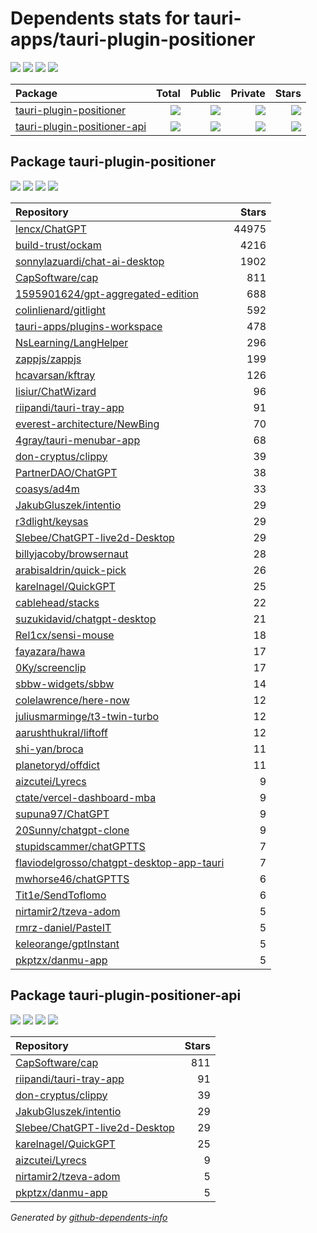 # Dependents stats for tauri-apps/tauri-plugin-positioner

[![](https://img.shields.io/static/v1?label=Used%20by&message=373&color=informational&logo=slickpic)](https://github.com/tauri-apps/tauri-plugin-positioner/network/dependents)
[![](https://img.shields.io/static/v1?label=Used%20by%20(public)&message=55&color=informational&logo=slickpic)](https://github.com/tauri-apps/tauri-plugin-positioner/network/dependents)
[![](https://img.shields.io/static/v1?label=Used%20by%20(private)&message=318&color=informational&logo=slickpic)](https://github.com/tauri-apps/tauri-plugin-positioner/network/dependents)
[![](https://img.shields.io/static/v1?label=Used%20by%20(stars)&message=45602&color=informational&logo=slickpic)](https://github.com/tauri-apps/tauri-plugin-positioner/network/dependents)

| Package    | Total  | Public | Private | Stars |
| :--------  | -----: | -----: | -----:  | ----: |
| [tauri-plugin-positioner](#package-tauri-plugin-positioner)    | [![](https://img.shields.io/static/v1?label=Used%20by&message=322&color=informational&logo=slickpic)](https://github.com/tauri-apps/tauri-plugin-positioner/network/dependents?package_id=UGFja2FnZS0zMjI2ODcxNjgy)  | [![](https://img.shields.io/static/v1?label=Used%20by%20(public)&message=46&color=informational&logo=slickpic)](https://github.com/tauri-apps/tauri-plugin-positioner/network/dependents?package_id=UGFja2FnZS0zMjI2ODcxNjgy) | [![](https://img.shields.io/static/v1?label=Used%20by%20(private)&message=276&color=informational&logo=slickpic)](https://github.com/tauri-apps/tauri-plugin-positioner/network/dependents?package_id=UGFja2FnZS0zMjI2ODcxNjgy) | [![](https://img.shields.io/static/v1?label=Used%20by%20(stars)&message=45597&color=informational&logo=slickpic)](https://github.com/tauri-apps/tauri-plugin-positioner/network/dependents?package_id=UGFja2FnZS0zMjI2ODcxNjgy) |
| [tauri-plugin-positioner-api](#package-tauri-plugin-positioner-api)    | [![](https://img.shields.io/static/v1?label=Used%20by&message=51&color=informational&logo=slickpic)](https://github.com/tauri-apps/tauri-plugin-positioner/network/dependents?package_id=UGFja2FnZS0yOTI5NTM3Njk4)  | [![](https://img.shields.io/static/v1?label=Used%20by%20(public)&message=9&color=informational&logo=slickpic)](https://github.com/tauri-apps/tauri-plugin-positioner/network/dependents?package_id=UGFja2FnZS0yOTI5NTM3Njk4) | [![](https://img.shields.io/static/v1?label=Used%20by%20(private)&message=42&color=informational&logo=slickpic)](https://github.com/tauri-apps/tauri-plugin-positioner/network/dependents?package_id=UGFja2FnZS0yOTI5NTM3Njk4) | [![](https://img.shields.io/static/v1?label=Used%20by%20(stars)&message=5&color=informational&logo=slickpic)](https://github.com/tauri-apps/tauri-plugin-positioner/network/dependents?package_id=UGFja2FnZS0yOTI5NTM3Njk4) |

## Package tauri-plugin-positioner

[![](https://img.shields.io/static/v1?label=Used%20by&message=322&color=informational&logo=slickpic)](https://github.com/tauri-apps/tauri-plugin-positioner/network/dependents?package_id=UGFja2FnZS0zMjI2ODcxNjgy)
[![](https://img.shields.io/static/v1?label=Used%20by%20(public)&message=46&color=informational&logo=slickpic)](https://github.com/tauri-apps/tauri-plugin-positioner/network/dependents?package_id=UGFja2FnZS0zMjI2ODcxNjgy)
[![](https://img.shields.io/static/v1?label=Used%20by%20(private)&message=276&color=informational&logo=slickpic)](https://github.com/tauri-apps/tauri-plugin-positioner/network/dependents?package_id=UGFja2FnZS0zMjI2ODcxNjgy)
[![](https://img.shields.io/static/v1?label=Used%20by%20(stars)&message=45597&color=informational&logo=slickpic)](https://github.com/tauri-apps/tauri-plugin-positioner/network/dependents?package_id=UGFja2FnZS0zMjI2ODcxNjgy)

| Repository | Stars  |
| :--------  | -----: |
|[lencx/ChatGPT](https://github.com/lencx/ChatGPT) | 44975 |
|[build-trust/ockam](https://github.com/build-trust/ockam) | 4216 |
|[sonnylazuardi/chat-ai-desktop](https://github.com/sonnylazuardi/chat-ai-desktop) | 1902 |
|[CapSoftware/cap](https://github.com/CapSoftware/cap) | 811 |
|[1595901624/gpt-aggregated-edition](https://github.com/1595901624/gpt-aggregated-edition) | 688 |
|[colinlienard/gitlight](https://github.com/colinlienard/gitlight) | 592 |
|[tauri-apps/plugins-workspace](https://github.com/tauri-apps/plugins-workspace) | 478 |
|[NsLearning/LangHelper](https://github.com/NsLearning/LangHelper) | 296 |
|[zappjs/zappjs](https://github.com/zappjs/zappjs) | 199 |
|[hcavarsan/kftray](https://github.com/hcavarsan/kftray) | 126 |
|[lisiur/ChatWizard](https://github.com/lisiur/ChatWizard) | 96 |
|[riipandi/tauri-tray-app](https://github.com/riipandi/tauri-tray-app) | 91 |
|[everest-architecture/NewBing](https://github.com/everest-architecture/NewBing) | 70 |
|[4gray/tauri-menubar-app](https://github.com/4gray/tauri-menubar-app) | 68 |
|[don-cryptus/clippy](https://github.com/don-cryptus/clippy) | 39 |
|[PartnerDAO/ChatGPT](https://github.com/PartnerDAO/ChatGPT) | 38 |
|[coasys/ad4m](https://github.com/coasys/ad4m) | 33 |
|[JakubGluszek/intentio](https://github.com/JakubGluszek/intentio) | 29 |
|[r3dlight/keysas](https://github.com/r3dlight/keysas) | 29 |
|[Slebee/ChatGPT-live2d-Desktop](https://github.com/Slebee/ChatGPT-live2d-Desktop) | 29 |
|[billyjacoby/browsernaut](https://github.com/billyjacoby/browsernaut) | 28 |
|[arabisaldrin/quick-pick](https://github.com/arabisaldrin/quick-pick) | 26 |
|[karelnagel/QuickGPT](https://github.com/karelnagel/QuickGPT) | 25 |
|[cablehead/stacks](https://github.com/cablehead/stacks) | 22 |
|[suzukidavid/chatgpt-desktop](https://github.com/suzukidavid/chatgpt-desktop) | 21 |
|[Rel1cx/sensi-mouse](https://github.com/Rel1cx/sensi-mouse) | 18 |
|[fayazara/hawa](https://github.com/fayazara/hawa) | 17 |
|[0Ky/screenclip](https://github.com/0Ky/screenclip) | 17 |
|[sbbw-widgets/sbbw](https://github.com/sbbw-widgets/sbbw) | 14 |
|[colelawrence/here-now](https://github.com/colelawrence/here-now) | 12 |
|[juliusmarminge/t3-twin-turbo](https://github.com/juliusmarminge/t3-twin-turbo) | 12 |
|[aarushthukral/liftoff](https://github.com/aarushthukral/liftoff) | 12 |
|[shi-yan/broca](https://github.com/shi-yan/broca) | 11 |
|[planetoryd/offdict](https://github.com/planetoryd/offdict) | 11 |
|[aizcutei/Lyrecs](https://github.com/aizcutei/Lyrecs) | 9 |
|[ctate/vercel-dashboard-mba](https://github.com/ctate/vercel-dashboard-mba) | 9 |
|[supuna97/ChatGPT](https://github.com/supuna97/ChatGPT) | 9 |
|[20Sunny/chatgpt-clone](https://github.com/20Sunny/chatgpt-clone) | 9 |
|[stupidscammer/chatGPTTS](https://github.com/stupidscammer/chatGPTTS) | 7 |
|[flaviodelgrosso/chatgpt-desktop-app-tauri](https://github.com/flaviodelgrosso/chatgpt-desktop-app-tauri) | 7 |
|[mwhorse46/chatGPTTS](https://github.com/mwhorse46/chatGPTTS) | 6 |
|[Tit1e/SendToflomo](https://github.com/Tit1e/SendToflomo) | 6 |
|[nirtamir2/tzeva-adom](https://github.com/nirtamir2/tzeva-adom) | 5 |
|[rmrz-daniel/PasteIT](https://github.com/rmrz-daniel/PasteIT) | 5 |
|[keleorange/gptInstant](https://github.com/keleorange/gptInstant) | 5 |
|[pkptzx/danmu-app](https://github.com/pkptzx/danmu-app) | 5 |

## Package tauri-plugin-positioner-api

[![](https://img.shields.io/static/v1?label=Used%20by&message=51&color=informational&logo=slickpic)](https://github.com/tauri-apps/tauri-plugin-positioner/network/dependents?package_id=UGFja2FnZS0yOTI5NTM3Njk4)
[![](https://img.shields.io/static/v1?label=Used%20by%20(public)&message=9&color=informational&logo=slickpic)](https://github.com/tauri-apps/tauri-plugin-positioner/network/dependents?package_id=UGFja2FnZS0yOTI5NTM3Njk4)
[![](https://img.shields.io/static/v1?label=Used%20by%20(private)&message=42&color=informational&logo=slickpic)](https://github.com/tauri-apps/tauri-plugin-positioner/network/dependents?package_id=UGFja2FnZS0yOTI5NTM3Njk4)
[![](https://img.shields.io/static/v1?label=Used%20by%20(stars)&message=5&color=informational&logo=slickpic)](https://github.com/tauri-apps/tauri-plugin-positioner/network/dependents?package_id=UGFja2FnZS0yOTI5NTM3Njk4)

| Repository | Stars  |
| :--------  | -----: |
|[CapSoftware/cap](https://github.com/CapSoftware/cap) | 811 |
|[riipandi/tauri-tray-app](https://github.com/riipandi/tauri-tray-app) | 91 |
|[don-cryptus/clippy](https://github.com/don-cryptus/clippy) | 39 |
|[JakubGluszek/intentio](https://github.com/JakubGluszek/intentio) | 29 |
|[Slebee/ChatGPT-live2d-Desktop](https://github.com/Slebee/ChatGPT-live2d-Desktop) | 29 |
|[karelnagel/QuickGPT](https://github.com/karelnagel/QuickGPT) | 25 |
|[aizcutei/Lyrecs](https://github.com/aizcutei/Lyrecs) | 9 |
|[nirtamir2/tzeva-adom](https://github.com/nirtamir2/tzeva-adom) | 5 |
|[pkptzx/danmu-app](https://github.com/pkptzx/danmu-app) | 5 |

_Generated by [github-dependents-info](https://github.com/nvuillam/github-dependents-info)_